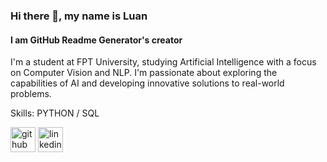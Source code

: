 ### Hi there 👋, my name is Luan
#### I am GitHub Readme Generator's creator
I'm a student at FPT University, studying Artificial Intelligence with a focus on Computer Vision and NLP. I'm passionate about exploring the capabilities of AI and developing innovative solutions to real-world problems.

Skills: PYTHON / SQL



[<img src='https://cdn.jsdelivr.net/npm/simple-icons@3.0.1/icons/github.svg' alt='github' height='40'>](https://github.com/https://github.com/luanvo03)  [<img src='https://cdn.jsdelivr.net/npm/simple-icons@3.0.1/icons/linkedin.svg' alt='linkedin' height='40'>](https://www.linkedin.com/in/https://www.linkedin.com/in/luan-vo-4a34281a8//)  
